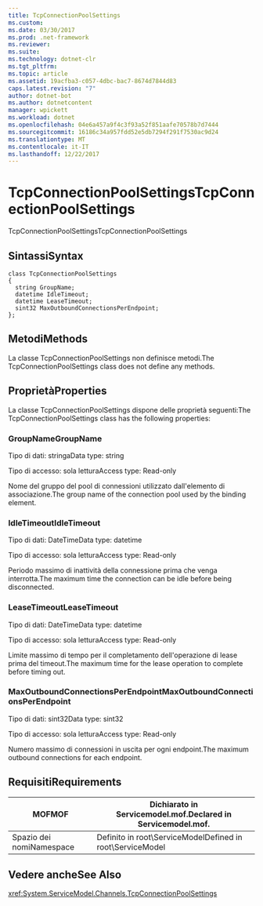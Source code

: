 ```yaml
---
title: TcpConnectionPoolSettings
ms.custom: 
ms.date: 03/30/2017
ms.prod: .net-framework
ms.reviewer: 
ms.suite: 
ms.technology: dotnet-clr
ms.tgt_pltfrm: 
ms.topic: article
ms.assetid: 19acfba3-c057-4dbc-bac7-8674d7844d83
caps.latest.revision: "7"
author: dotnet-bot
ms.author: dotnetcontent
manager: wpickett
ms.workload: dotnet
ms.openlocfilehash: 04e6a457a9f4c3f93a52f851aafe70578b7d7444
ms.sourcegitcommit: 16186c34a957fdd52e5db7294f291f7530ac9d24
ms.translationtype: MT
ms.contentlocale: it-IT
ms.lasthandoff: 12/22/2017
---
```

# <a name="tcpconnectionpoolsettings"></a><span data-ttu-id="f4d0c-102">TcpConnectionPoolSettings</span><span class="sxs-lookup"><span data-stu-id="f4d0c-102">TcpConnectionPoolSettings</span></span>
<span data-ttu-id="f4d0c-103">TcpConnectionPoolSettings</span><span class="sxs-lookup"><span data-stu-id="f4d0c-103">TcpConnectionPoolSettings</span></span>  
  
## <a name="syntax"></a><span data-ttu-id="f4d0c-104">Sintassi</span><span class="sxs-lookup"><span data-stu-id="f4d0c-104">Syntax</span></span>  
  
```  
class TcpConnectionPoolSettings  
{  
  string GroupName;  
  datetime IdleTimeout;  
  datetime LeaseTimeout;  
  sint32 MaxOutboundConnectionsPerEndpoint;  
};  
```  
  
## <a name="methods"></a><span data-ttu-id="f4d0c-105">Metodi</span><span class="sxs-lookup"><span data-stu-id="f4d0c-105">Methods</span></span>  
 <span data-ttu-id="f4d0c-106">La classe TcpConnectionPoolSettings non definisce metodi.</span><span class="sxs-lookup"><span data-stu-id="f4d0c-106">The TcpConnectionPoolSettings class does not define any methods.</span></span>  
  
## <a name="properties"></a><span data-ttu-id="f4d0c-107">Proprietà</span><span class="sxs-lookup"><span data-stu-id="f4d0c-107">Properties</span></span>  
 <span data-ttu-id="f4d0c-108">La classe TcpConnectionPoolSettings dispone delle proprietà seguenti:</span><span class="sxs-lookup"><span data-stu-id="f4d0c-108">The TcpConnectionPoolSettings class has the following properties:</span></span>  
  
### <a name="groupname"></a><span data-ttu-id="f4d0c-109">GroupName</span><span class="sxs-lookup"><span data-stu-id="f4d0c-109">GroupName</span></span>  
 <span data-ttu-id="f4d0c-110">Tipo di dati: stringa</span><span class="sxs-lookup"><span data-stu-id="f4d0c-110">Data type: string</span></span>  
  
 <span data-ttu-id="f4d0c-111">Tipo di accesso: sola lettura</span><span class="sxs-lookup"><span data-stu-id="f4d0c-111">Access type: Read-only</span></span>  
  
 <span data-ttu-id="f4d0c-112">Nome del gruppo del pool di connessioni utilizzato dall'elemento di associazione.</span><span class="sxs-lookup"><span data-stu-id="f4d0c-112">The group name of the connection pool used by the binding element.</span></span>  
  
### <a name="idletimeout"></a><span data-ttu-id="f4d0c-113">IdleTimeout</span><span class="sxs-lookup"><span data-stu-id="f4d0c-113">IdleTimeout</span></span>  
 <span data-ttu-id="f4d0c-114">Tipo di dati: DateTime</span><span class="sxs-lookup"><span data-stu-id="f4d0c-114">Data type: datetime</span></span>  
  
 <span data-ttu-id="f4d0c-115">Tipo di accesso: sola lettura</span><span class="sxs-lookup"><span data-stu-id="f4d0c-115">Access type: Read-only</span></span>  
  
 <span data-ttu-id="f4d0c-116">Periodo massimo di inattività della connessione prima che venga interrotta.</span><span class="sxs-lookup"><span data-stu-id="f4d0c-116">The maximum time the connection can be idle before being disconnected.</span></span>  
  
### <a name="leasetimeout"></a><span data-ttu-id="f4d0c-117">LeaseTimeout</span><span class="sxs-lookup"><span data-stu-id="f4d0c-117">LeaseTimeout</span></span>  
 <span data-ttu-id="f4d0c-118">Tipo di dati: DateTime</span><span class="sxs-lookup"><span data-stu-id="f4d0c-118">Data type: datetime</span></span>  
  
 <span data-ttu-id="f4d0c-119">Tipo di accesso: sola lettura</span><span class="sxs-lookup"><span data-stu-id="f4d0c-119">Access type: Read-only</span></span>  
  
 <span data-ttu-id="f4d0c-120">Limite massimo di tempo per il completamento dell'operazione di lease prima del timeout.</span><span class="sxs-lookup"><span data-stu-id="f4d0c-120">The maximum time for the lease operation to complete before timing out.</span></span>  
  
### <a name="maxoutboundconnectionsperendpoint"></a><span data-ttu-id="f4d0c-121">MaxOutboundConnectionsPerEndpoint</span><span class="sxs-lookup"><span data-stu-id="f4d0c-121">MaxOutboundConnectionsPerEndpoint</span></span>  
 <span data-ttu-id="f4d0c-122">Tipo di dati: sint32</span><span class="sxs-lookup"><span data-stu-id="f4d0c-122">Data type: sint32</span></span>  
  
 <span data-ttu-id="f4d0c-123">Tipo di accesso: sola lettura</span><span class="sxs-lookup"><span data-stu-id="f4d0c-123">Access type: Read-only</span></span>  
  
 <span data-ttu-id="f4d0c-124">Numero massimo di connessioni in uscita per ogni endpoint.</span><span class="sxs-lookup"><span data-stu-id="f4d0c-124">The maximum outbound connections for each endpoint.</span></span>  
  
## <a name="requirements"></a><span data-ttu-id="f4d0c-125">Requisiti</span><span class="sxs-lookup"><span data-stu-id="f4d0c-125">Requirements</span></span>  
  
|<span data-ttu-id="f4d0c-126">MOF</span><span class="sxs-lookup"><span data-stu-id="f4d0c-126">MOF</span></span>|<span data-ttu-id="f4d0c-127">Dichiarato in Servicemodel.mof.</span><span class="sxs-lookup"><span data-stu-id="f4d0c-127">Declared in Servicemodel.mof.</span></span>|  
|---------|-----------------------------------|  
|<span data-ttu-id="f4d0c-128">Spazio dei nomi</span><span class="sxs-lookup"><span data-stu-id="f4d0c-128">Namespace</span></span>|<span data-ttu-id="f4d0c-129">Definito in root\ServiceModel</span><span class="sxs-lookup"><span data-stu-id="f4d0c-129">Defined in root\ServiceModel</span></span>|  
  
## <a name="see-also"></a><span data-ttu-id="f4d0c-130">Vedere anche</span><span class="sxs-lookup"><span data-stu-id="f4d0c-130">See Also</span></span>  
 <xref:System.ServiceModel.Channels.TcpConnectionPoolSettings>
